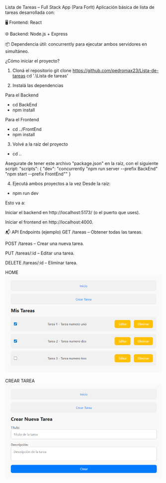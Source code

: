 Lista de Tareas – Full Stack App (Para ForIt)
Aplicación básica de lista de tareas desarrollada con:

🖥️ Frontend: React

🌐 Backend: Node.js + Express

📦 Dependencia útil: concurrently para ejecutar ambos servidores en simultáneo.

¿Cómo iniciar el proyecto?

1. Cloná el repositorio
git clone https://github.com/pedromax23/Lista-de-tareas
cd '.\Lista de tareas\'


2. Instalá las dependencias

Para el Backend
- cd BackEnd
- npm install

Para el Frontend
- cd ../FrontEnd
- npm install

3. Volvé a la raíz del proyecto

- cd ..

Asegurate de tener este archivo "package.json" en la raíz, con el siguiente script:
"scripts": {
  "dev": "concurrently \"npm run server --prefix BackEnd\" \"npm start --prefix FrontEnd\""
}

4. Ejecutá ambos proyectos a la vez
Desde la raíz:
- npm run dev

Esto va a:

Iniciar el backend en http://localhost:5173/ (o el puerto que uses).

Iniciar el frontend en http://localhost:4000.


📬 API Endpoints (ejemplo)
GET /tareas – Obtener todas las tareas.

POST /tareas – Crear una nueva tarea.

PUT /tareas/:id – Editar una tarea.

DELETE /tareas/:id – Eliminar tarea.

HOME
![alt text](image.png)

CREAR TAREA
![alt text](image-1.png)